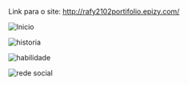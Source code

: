 
Link para o site:  http://rafy2102portifolio.epizy.com/


![Inicio](https://user-images.githubusercontent.com/52088299/85337114-41d8db80-b4b6-11ea-97f5-988aea499798.jpeg)

![historia](https://user-images.githubusercontent.com/52088299/85337121-48ffe980-b4b6-11ea-8906-a46542b1e846.jpeg)


![habilidade](https://user-images.githubusercontent.com/52088299/85337135-51582480-b4b6-11ea-8382-c2ef105d149b.jpeg)

![rede social](https://user-images.githubusercontent.com/52088299/85337154-5917c900-b4b6-11ea-9b2b-f50b2462e107.jpeg)

